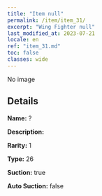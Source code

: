 ```yaml
---
title: "Item null"
permalink: /item/item_31/
excerpt: "Wing Fighter null"
last_modified_at: 2023-07-21
locale: en
ref: "item_31.md"
toc: false
classes: wide
---
```



 No image



## Details

 **Name:** ? 

 **Description:** 

 **Rarity:** 1 

 **Type:** 26 

 **Suction:** true 

 **Auto Suction:** false 


